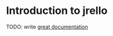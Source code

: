 # Introduction to jrello

TODO: write [great documentation](http://jacobian.org/writing/what-to-write/)
